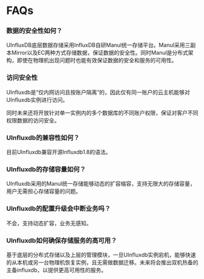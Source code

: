 # FAQs

### 数据的安全性如何？

UInfluxDB底层数据存储采用InfluxDB自研Manul统一存储平台。Manul采用三副本Mirror以及EC两种方式存储数据，保证数据的安全性。同时Manul是分布式架构，即使在物理机出现问题时也能有效保证数据的安全和服务的可用性。

### 访问安全性

UInfluxdb是“仅内网访问且按账户隔离”的，因此仅有同一账户的云主机能够对UInfluxdb实例进行访问。

同时未来还将开放针对单一实例内的多个数据库的不同账户权限，保证对客户不同权限数据的访问安全。

### UInfluxdb的兼容性如何？

目前UInfluxdb兼容开源Influxdb1.8的语法。

### UInfluxdb的存储容量如何？

UInfluxdb采用的Manul统一存储能够动态的扩容缩容，支持无限大的存储容量，用户无需担心存储容量的问题。

### UInfluxdb的配置升级会中断业务吗？

不会，支持动态扩容，业务无感知。

### UInfluxdb如何确保存储服务的高可用？

基于底层的分布式存储以及上层的管理模块，一旦UInfluxdb实例宕机，能够快速的从本机或另一台物理机恢复实例，且无需做数据迁移。未来将会推出双机热备的主备influxdb，以提供更高可用性的服务。


